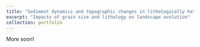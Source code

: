 ```yaml
---
title: "Sediment dynamics and topographic changes in lithologically heterogeneous landscapes"
excerpt: "Impacts of grain size and lithology on landscape evolution"
collection: portfolio
---
```


More soon!

